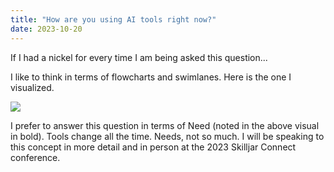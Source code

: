 ```yaml
---
title: "How are you using AI tools right now?"
date: 2023-10-20
---
```

If I had a nickel for every time I am being asked this question...

I like to think in terms of flowcharts and swimlanes. Here is the one I visualized.

<img src="https://amina.bret-mounet.com/AI%20Tool%20Usage%20Customer%20Education.gif">

I prefer to answer this question in terms of Need (noted in the above visual in bold). Tools change all the time. Needs, not so much. I will be speaking to this concept in more detail and in person at the 2023 Skilljar Connect conference.
